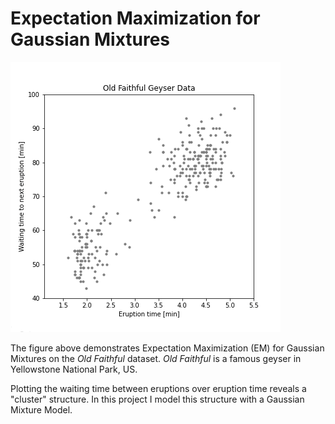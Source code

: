 # Expectation Maximization for Gaussian Mixtures

![EM](out/EM.gif)

The figure above demonstrates Expectation Maximization (EM) for Gaussian Mixtures on the *Old Faithful* dataset. *Old Faithful* is a famous geyser in Yellowstone National Park, US. 

Plotting the waiting time between eruptions over eruption time reveals a "cluster" structure. In this project I model this structure with a Gaussian Mixture Model. 